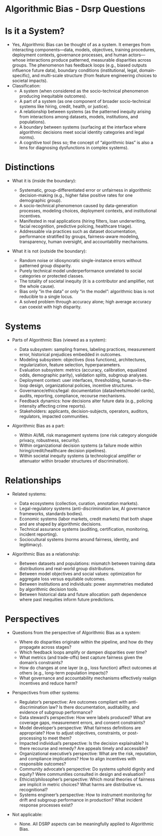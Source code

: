# Algorithmic Bias - Dsrp Questions

# Is it a System?
- Yes, Algorithmic Bias can be thought of as a system. It emerges from interacting components—data, models, objectives, training procedures, deployment contexts, governance processes, and human actors—whose interactions produce patterned, measurable disparities across groups. The phenomenon has feedback loops (e.g., biased outputs influence future data), boundary conditions (institutional, legal, domain-specific), and multi-scale structure (from feature engineering choices to societal impacts).
- Classification:
  - A system (when considered as the socio-technical phenomenon producing inequitable outcomes).
  - A part of a system (as one component of broader socio-technical systems like hiring, credit, health, or justice).
  - A relationship between systems (as the patterned inequity arising from interactions among datasets, models, institutions, and populations).
  - A boundary between systems (surfacing at the interface where algorithmic decisions meet social identity categories and legal norms).
  - A cognitive tool (less so; the concept of “algorithmic bias” is also a lens for diagnosing dysfunctions in complex systems).

# Distinctions
- What it is (inside the boundary):
  - Systematic, group-differentiated error or unfairness in algorithmic decision-making (e.g., higher false positive rates for one demographic group).
  - A socio-technical phenomenon caused by data-generation processes, modeling choices, deployment contexts, and institutional incentives.
  - Manifested in real applications (hiring filters, loan underwriting, facial recognition, predictive policing, healthcare triage).
  - Addressable via practices such as dataset documentation, performance stratified by groups, fairness-aware modeling, transparency, human oversight, and accountability mechanisms.

- What it is not (outside the boundary):
  - Random noise or idiosyncratic single-instance errors without patterned group disparity.
  - Purely technical model underperformance unrelated to social categories or protected classes.
  - The totality of societal inequity (it is a contributor and amplifier, not the whole cause).
  - Bias only “in the data” or only “in the model”: algorithmic bias is not reducible to a single locus.
  - A solved problem through accuracy alone; high average accuracy can coexist with high disparity.

# Systems
- Parts of Algorithmic Bias (viewed as a system):
  - Data subsystem: sampling frames, labeling practices, measurement error, historical prejudices embedded in outcomes.
  - Modeling subsystem: objectives (loss functions), architectures, regularization, feature selection, hyperparameters.
  - Evaluation subsystem: metrics (accuracy, calibration, equalized odds, demographic parity), validation splits, subgroup analyses.
  - Deployment context: user interfaces, thresholding, human-in-the-loop design, organizational policies, incentive structures.
  - Governance/ethics/legal: documentation (datasheets/model cards), audits, reporting, compliance, recourse mechanisms.
  - Feedback dynamics: how decisions alter future data (e.g., policing intensity affecting crime reports).
  - Stakeholders: applicants, decision-subjects, operators, auditors, regulators, impacted communities.

- Algorithmic Bias as a part:
  - Within AI/ML risk management systems (one risk category alongside privacy, robustness, security).
  - Within organizational decision systems (a failure mode within hiring/credit/healthcare decision pipelines).
  - Within societal inequity systems (a technological amplifier or attenuator within broader structures of discrimination).

# Relationships
- Related systems:
  - Data ecosystems (collection, curation, annotation markets).
  - Legal-regulatory systems (anti-discrimination law, AI governance frameworks, standards bodies).
  - Economic systems (labor markets, credit markets) that both shape and are shaped by algorithmic decisions.
  - Technical assurance systems (auditing, certification, monitoring, incident reporting).
  - Sociocultural systems (norms around fairness, identity, and legitimacy).

- Algorithmic Bias as a relationship:
  - Between datasets and populations: mismatch between training data distributions and real-world group distributions.
  - Between model objectives and social values: optimization for aggregate loss versus equitable outcomes.
  - Between institutions and individuals: power asymmetries mediated by algorithmic decision tools.
  - Between historical data and future allocation: path dependence where past inequities inform future predictions.

# Perspectives
- Questions from the perspective of Algorithmic Bias as a system:
  - Where do disparities originate within the pipeline, and how do they propagate across stages?
  - Which feedback loops amplify or dampen disparities over time?
  - What metrics (and trade-offs) best capture fairness given the domain’s constraints?
  - How do changes at one layer (e.g., loss function) affect outcomes at others (e.g., long-term population impacts)?
  - What governance and accountability mechanisms effectively realign incentives and reduce harm?

- Perspectives from other systems:
  - Regulator’s perspective: Are outcomes compliant with anti-discrimination law? Is there documentation, auditability, and evidence of subgroup performance?
  - Data steward’s perspective: How were labels produced? What are coverage gaps, measurement errors, and consent constraints?
  - Model developer’s perspective: What fairness definitions are appropriate? How to adjust objectives, constraints, or post-processing to meet them?
  - Impacted individual’s perspective: Is the decision explainable? Is there recourse and remedy? Are appeals timely and accessible?
  - Organizational executive’s perspective: What are the risk, reputation, and compliance implications? How to align incentives with responsible outcomes?
  - Community advocate’s perspective: Do systems uphold dignity and equity? Were communities consulted in design and evaluation?
  - Ethicist/philosopher’s perspective: Which moral theories of fairness are implicit in metric choices? What harms are distributive vs. recognitional?
  - Systems engineer’s perspective: How to instrument monitoring for drift and subgroup performance in production? What incident response processes exist?

- Not applicable:
  - None. All DSRP aspects can be meaningfully applied to Algorithmic Bias.
